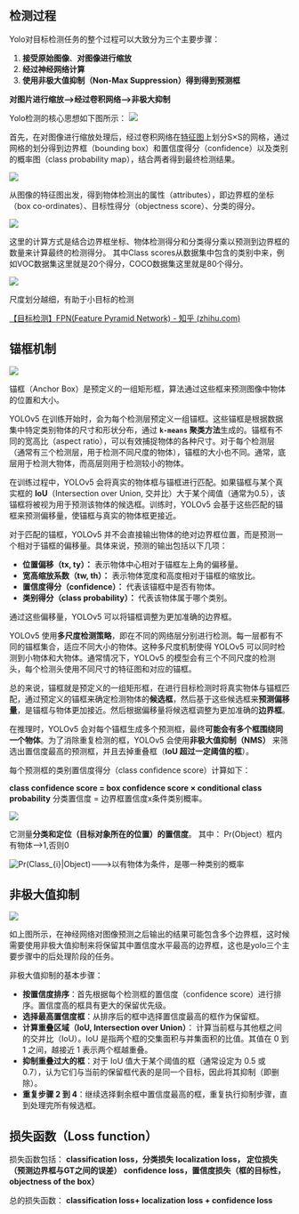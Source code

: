 
## 检测过程

Yolo对目标检测任务的整个过程可以大致分为三个主要步骤：
1. **接受原始图像**、**对图像进行缩放**
2. **经过神经网络计算**
3. **使用非极大值抑制（Non-Max Suppression）得到得到预测框**

**对图片进行缩放-->经过卷积网络-->非极大抑制**

Yolo检测的核心思想如下图所示：
![](https://i-blog.csdnimg.cn/blog_migrate/4e1afedc981a7c7c535502d016b942a3.jpeg)



首先，在对图像进行缩放处理后，经过卷积网络在[特征图](https://so.csdn.net/so/search?q=%E7%89%B9%E5%BE%81%E5%9B%BE&spm=1001.2101.3001.7020)上划分S×S的网格，通过网格的划分得到边界框（bounding box）和置信度得分（confidence）以及类别的概率图（class probability map），结合两者得到最终检测结果。

![](https://i-blog.csdnimg.cn/blog_migrate/6734d01f8dcb1afc76f8021727cdf6e4.png)

从图像的特征图出发，得到物体检测出的属性（attributes），即边界框的坐标（box co-ordinates）、目标性得分（objectness score）、分类的得分。

![](https://i-blog.csdnimg.cn/blog_migrate/e90ec7328332c510a964e7d1256190fa.png)

这里的计算方式是结合边界框坐标、物体检测得分和分类得分乘以预测到边界框的数量来计算最终的检测得分。
其中Class scores从数据集中包含的类别中来，例如VOC数据集这里就是20个得分，COCO数据集这里就是80个得分。


![](https://i-blog.csdnimg.cn/blog_migrate/1296b1dec0bcb85627ba907c78d875ff.png)

尺度划分越细，有助于小目标的检测

[【目标检测】FPN(Feature Pyramid Network) - 知乎 (zhihu.com)](https://zhuanlan.zhihu.com/p/62604038 "【目标检测】FPN(Feature Pyramid Network) - 知乎 (zhihu.com)")


## 锚框机制

![](https://i-blog.csdnimg.cn/blog_migrate/12b973c2d4570dcfc34872f1cd56b093.png)

锚框（Anchor Box）是预定义的一组矩形框，算法通过这些框来预测图像中物体的位置和大小。

YOLOv5 在训练开始时，会为每个检测层预定义一组锚框。这些锚框是根据数据集中特定类别物体的尺寸和形状分布，通过 **`k-means` 聚类方法**生成的。锚框有不同的宽高比（aspect ratio），可以有效捕捉物体的各种尺寸。对于每个检测层（通常有三个检测层，用于检测不同尺度的物体），锚框的大小也不同。通常，底层用于检测大物体，而高层则用于检测较小的物体。

在训练过程中，YOLOv5 会将真实的物体框与锚框进行匹配。如果锚框与某个真实框的 **IoU**（Intersection over Union, 交并比）大于某个阈值（通常为0.5），该锚框将被视为用于预测该物体的候选框。训练时，YOLOv5 会基于这些匹配的锚框来预测偏移量，使锚框与真实的物体框更接近。

对于匹配的锚框，YOLOv5 并不会直接输出物体的绝对边界框位置，而是预测一个相对于锚框的偏移量。具体来说，预测的输出包括以下几项：

- **位置偏移（tx, ty）：** 表示物体中心相对于锚框左上角的偏移量。
- **宽高缩放系数（tw, th）：** 表示物体宽度和高度相对于锚框的缩放比。
- **置信度得分（confidence）：** 代表该锚框中是否有物体。
- **类别得分（class probability）：** 代表该物体属于哪个类别。

通过这些偏移量，YOLOv5 可以将锚框调整为更加准确的边界框。

YOLOv5 使用**多尺度检测策略**，即在不同的网络层分别进行检测。每一层都有不同的锚框集合，适应不同大小的物体。这种多尺度机制使得 YOLOv5 可以同时检测到小物体和大物体。通常情况下，YOLOv5 的模型会有三个不同尺度的检测头，每个检测头使用不同尺寸的特征图和对应的锚框。

总的来说，锚框就是预定义的一组矩形框，在进行目标检测时将真实物体与锚框匹配，通过预定义的锚框来确定检测物体的**候选框**，然后基于这些候选框来**预测偏移量**，是锚框与物体更加接近。然后根据偏移量将候选框调整为更加准确的**边界框**。

在推理时，YOLOv5 会对每个锚框生成多个预测框，最终**可能会有多个框围绕同一个物体**。为了消除重复检测的框，YOLOv5 会使用**非极大值抑制（NMS）** 来筛选出置信度最高的预测框，并且去掉重叠框（**IoU 超过一定阈值的框**）。

每个预测框的类别置信度得分（class confidence score）计算如下：

**class confidence score = box confidence score × conditional class probability**
分类置信度 = 边界框置信度x条件类别概率。

![](https://i-blog.csdnimg.cn/blog_migrate/23dd91aaf880d0f4d42a31a40f721917.png)

它测量**分类和定位（目标对象所在的位置）的置信度**。
其中：
Pr(Object）框内有物体-->1,否则0

![Pr(Class_{i}|Object)](https://latex.csdn.net/eq?Pr%28Class_%7Bi%7D%7CObject%29)--->以有物体为条件，是哪一种类别的概率

## 非极大值抑制

![](https://i-blog.csdnimg.cn/blog_migrate/947e1844e4a202b742b9c59840769dda.png)

如上图所示，在神经网络对图像预测之后输出的结果可能包含多个边界框，这时候需要使用非极大值抑制来将保留其中置信度水平最高的边界框，这也是yolo三个主要步骤中的后处理阶段的任务。

非极大值抑制的基本步骤：

- **按置信度排序**：首先根据每个检测框的置信度（confidence score）进行排序。置信度高的框具有更大的保留优先级。
- **选择最高置信度框**：从排序后的框中选择置信度最高的框作为保留框。
- **计算重叠区域（IoU, Intersection over Union）**：
    计算当前框与其他框之间的交并比（IoU）。IoU 是指两个框的交集面积与并集面积的比值。其值在 0 到 1 之间，越接近 1 表示两个框越重叠。
- **抑制重叠过大的框**：对于 IoU 值大于某个阈值的框（通常设定为 0.5 或 0.7），认为它们与当前的保留框代表的是同一个目标，因此将其抑制（即删除）。
- **重复步骤 2 到 4**：继续选择剩余框中置信度最高的框，重复执行抑制步骤，直到处理完所有候选框。


## 损失函数（Loss function）

损失函数包括：
**classification loss，分类损失**
**localization loss， 定位损失（预测边界框与GT之间的误差）**
**confidence loss，置信度损失（框的目标性，objectness of the box）**

总的损失函数：
**classification loss+ localization loss + confidence loss**